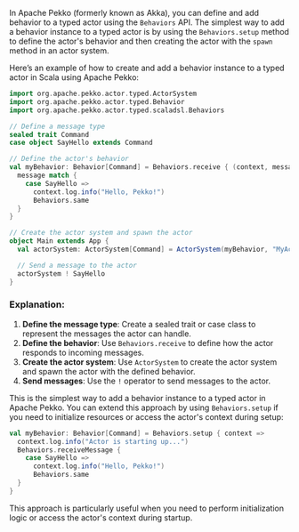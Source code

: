 In Apache Pekko (formerly known as Akka), you can define and add behavior to a typed actor using the `Behaviors` API. The simplest way to add a behavior instance to a typed actor is by using the `Behaviors.setup` method to define the actor's behavior and then creating the actor with the `spawn` method in an actor system.

Here’s an example of how to create and add a behavior instance to a typed actor in Scala using Apache Pekko:

```scala
import org.apache.pekko.actor.typed.ActorSystem
import org.apache.pekko.actor.typed.Behavior
import org.apache.pekko.actor.typed.scaladsl.Behaviors

// Define a message type
sealed trait Command
case object SayHello extends Command

// Define the actor's behavior
val myBehavior: Behavior[Command] = Behaviors.receive { (context, message) =>
  message match {
    case SayHello =>
      context.log.info("Hello, Pekko!")
      Behaviors.same
  }
}

// Create the actor system and spawn the actor
object Main extends App {
  val actorSystem: ActorSystem[Command] = ActorSystem(myBehavior, "MyActorSystem")

  // Send a message to the actor
  actorSystem ! SayHello
}
```

### Explanation:
1. **Define the message type**: Create a sealed trait or case class to represent the messages the actor can handle.
2. **Define the behavior**: Use `Behaviors.receive` to define how the actor responds to incoming messages.
3. **Create the actor system**: Use `ActorSystem` to create the actor system and spawn the actor with the defined behavior.
4. **Send messages**: Use the `!` operator to send messages to the actor.

This is the simplest way to add a behavior instance to a typed actor in Apache Pekko. You can extend this approach by using `Behaviors.setup` if you need to initialize resources or access the actor's context during setup:

```scala
val myBehavior: Behavior[Command] = Behaviors.setup { context =>
  context.log.info("Actor is starting up...")
  Behaviors.receiveMessage {
    case SayHello =>
      context.log.info("Hello, Pekko!")
      Behaviors.same
  }
}
```

This approach is particularly useful when you need to perform initialization logic or access the actor's context during startup.<!---
[]-->